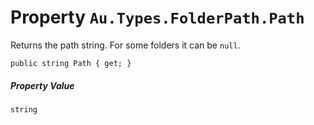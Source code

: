 # Property `Au.Types.FolderPath.Path`

Returns the path string. For some folders it can be `null`.

```
public string Path { get; }
```

##### Property Value

`string`